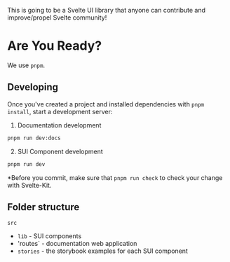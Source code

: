 
This is going to be a Svelte UI library that anyone can contribute and improve/propel Svelte community!

# Are You Ready?
We use `pnpm`.

## Developing

Once you've created a project and installed dependencies with `pnpm install`, start a development server:

1. Documentation development
```bash
pnpm run dev:docs
```

2. SUI Component development
```bash
pnpm run dev
```

*Before you commit, make sure that `pnpm run check` to check your change with Svelte-Kit.

## Folder structure

`src`
 - `lib` - SUI components 
 - 'routes` - documentation web application 
 - `stories` - the storybook examples for each SUI component
